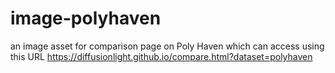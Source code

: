 # image-polyhaven
an image asset for comparison page on Poly Haven which can access using this URL https://diffusionlight.github.io/compare.html?dataset=polyhaven
